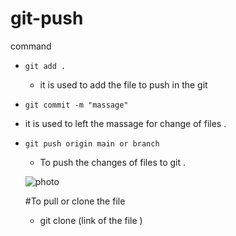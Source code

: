 # git-push

command

- `git add .`

  - it is used to add the file to push in the git

- `git commit -m "massage"`

- it is used to left the massage for change of files .

- `git push origin main or branch`

  - To push the changes of files to git .

  ![photo](https://github.com/Afrojsiddiki/Web-Development/blob/main/Notes/menu.png "photo")

  #To pull or clone the file

  - git clone (link of the file )
